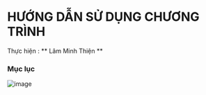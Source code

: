 # HƯỚNG DẪN SỬ DỤNG CHƯƠNG TRÌNH

Thực hiện : ** Lâm Minh Thiện **
### Mục lục
![image](https://user-images.githubusercontent.com/31031585/150505500-5b5e78df-fb44-4593-aae8-5c123bf26c00.png)

